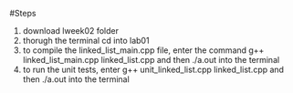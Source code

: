 #Steps
1. download lweek02 folder
2. thorugh the terminal cd into lab01
3. to compile the linked_list_main.cpp file, enter the command g++ linked_list_main.cpp  linked_list.cpp and then ./a.out into the terminal
4. to run the unit tests, enter g++ unit_linked_list.cpp linked_list.cpp and then ./a.out into the terminal